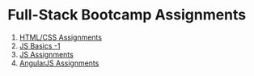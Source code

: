 # Full-Stack Bootcamp Assignments

1. [HTML/CSS Assignments](./html_css_assignments.md)
2. [JS Basics -1 ](./js_basic_1.md)
3. [JS Assignments](./js_assignments.md)
4. [AngularJS Assignments](./angularjs_assignment.md)

